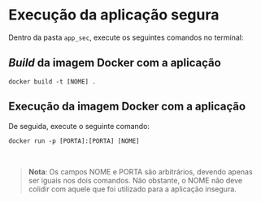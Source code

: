 # Execução da aplicação segura

Dentro da pasta ```app_sec```, execute os seguintes comandos no terminal:
## *Build* da imagem Docker com a aplicação

```docker build -t [NOME] .```

## Execução da imagem Docker com a aplicação
De seguida, execute o seguinte comando:

```docker run -p [PORTA]:[PORTA] [NOME]```

</br>

>**Nota**: Os campos NOME e PORTA são arbitrários, devendo apenas ser iguais nos dois comandos. Não obstante, o NOME não deve colidir com aquele que foi utilizado para a aplicação insegura.